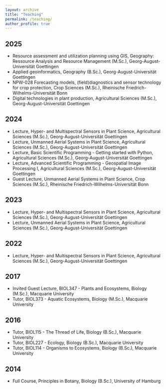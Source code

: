 ```yaml
---
layout: archive
title: "Teaching"
permalink: /teaching/
author_profile: true
---
```

## 2025

- Resource assessment and utilization planning using GIS, Geography: Ressource Analysis and Resource Management (M.Sc.), Georg-August-Universität Goettingen
- Applied geoinformatics, Geography (B.Sc.), Georg-August-Universität Goettingen
- NPW-028 Forecasting models, (field)diagnostics and sensor technology for crop protection, Crop Sciences (M.Sc.), Rheinische Friedrich-Wilhelms-Universität Bonn
- Digital technologies in plant production, Agricultural Sciences (M.Sc.), Georg-August-Universität Goettingen

## 2024

- Lecture, Hyper- and Multispectral Sensors in Plant Science, Agricultural Sciences (M.Sc.), Georg-August-Universität Goettingen
- Lecture, Unmanned Aerial Systems in Plant Science, Agricultural Sciences (M.Sc.), Georg-August-Universität Goettingen
- Lecture, Basic Scientific Programming - Getting started with Python, Agricultural Sciences (M.Sc.), Georg-August-Universität Goettingen
- Lecture, Advanced Scientific Programming - Geospatial Image Processing I, Agricultural Sciences (M.Sc.), Georg-August-Universität Goettingen
- Guest Lecture, Unmanned Aerial Systems in Plant Science, Crop Sciences (M.Sc.), Rheinische Friedrich-Wilhelms-Universität Bonn

## 2023

- Lecture, Hyper- and Multispectral Sensors in Plant Science, Agricultural Sciences (M.Sc.), Georg-August-Universität Goettingen
- Lecture, Unmanned Aerial Systems in Plant Science, Agricultural Sciences (M.Sc.), Georg-August-Universität Goettingen

## 2022

- Lecture, Hyper- and Multispectral Sensors in Plant Science, Agricultural Sciences (M.Sc.), Georg-August-Universität Goettingen

## 2017

- Invited Guest Lecture, BIOL347 - Plants and Ecosystems, Biology (M.Sc.), Macquarie University
- Tutor, BIOL373 - Aquatic Ecosystems, Biology (M.Sc.), Macquarie University

## 2016

- Tutor, BIOL115 - The Thread of Life, Biology (B.Sc.), Macquarie University
- Tutor, BIOL227 - Ecology, Biology (B.Sc.), Macquarie University
- Tutor, BIOL114 - Organisms to Ecosystems, Biology (B.Sc.), Macquarie University

## 2014

- Full Course, Principles in Botany, Biology (B.Sc.), University of Hamburg
